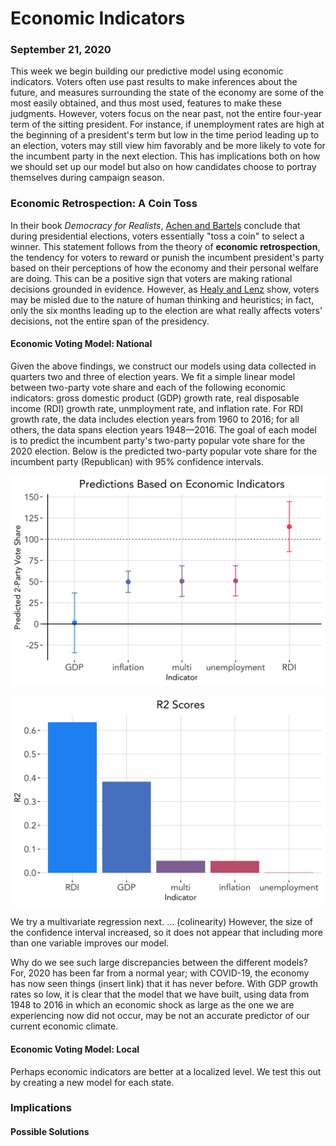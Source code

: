 # Economic Indicators
### September 21, 2020

This week we begin building our predictive model using economic indicators. Voters often use past results to make inferences about the future, and measures surrounding the state of the economy are some of the most easily obtained, and thus most used, features to make these judgments. However, voters focus on the near past, not the entire four-year term of the sitting president. For instance, if unemployment rates are high at the beginning of a president's term but low in the time period leading up to an election, voters may still view him favorably and be more likely to vote for the incumbent party in the next election. This has implications both on how we should set up our model but also on how candidates choose to portray themselves during campaign season.

### Economic Retrospection: A Coin Toss

In their book _Democracy for Realists_, [Achen and Bartels](https://www.jstor.org/stable/j.ctvc7770q) conclude that during presidential elections, voters essentially "toss a coin" to select a winner. This statement follows from the theory of **economic retrospection**, the tendency for voters to reward or punish the incumbent president's party based on their perceptions of how the economy and their personal welfare are doing. This can be a positive sign that voters are making rational decisions grounded in evidence. However, as [Healy and Lenz](https://www.jstor.org/stable/24363467) show, voters may be misled due to the nature of human thinking and heuristics; in fact, only the six months leading up to the election are what really affects voters' decisions, not the entire span of the presidency.

#### Economic Voting Model: National

Given the above findings, we construct our models using data collected in quarters two and three of election years. We fit a simple linear model between two-party vote share and each of the following economic indicators: gross domestic product (GDP) growth rate, real disposable income (RDI) growth rate, unmployment rate, and inflation rate. For RDI growth rate, the data includes election years from 1960 to 2016; for all others, the data spans election years 1948—2016. The goal of each model is to predict the incumbent party's two-party popular vote share for the 2020 election. Below is the predicted two-party popular vote share for the incumbent party (Republican) with 95% confidence intervals. 

![Predictions](../figures/predictions.png)



![R2 Scores](../figures/r2.png)

We try a multivariate regression next. ... (colinearity) However, the size of the confidence interval increased, so it does not appear that including more than one variable improves our model.

Why do we see such large discrepancies between the different models? For, 2020 has been far from a normal year; with COVID-19, the economy has now seen things (insert link) that it has never before. With GDP growth rates so low, it is clear that the model that we have built, using data from 1948 to 2016 in which an economic shock as large as the one we are experiencing now did not occur, may be not an accurate predictor of our current economic climate.

#### Economic Voting Model: Local

Perhaps economic indicators are better at a localized level. We test this out by creating a new model for each state.


### Implications

#### Possible Solutions
